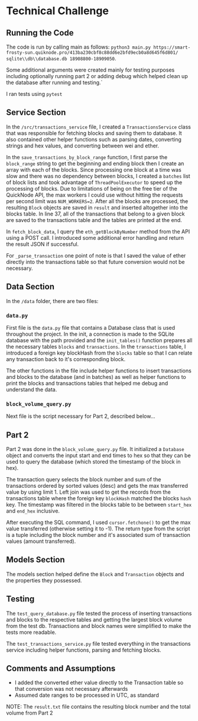 # Technical Challenge

## Running the Code

The code is run by calling main as follows: `python3 main.py https://smart-frosty-sun.quiknode.pro/413ba230cbf8c88dd6e2bfd9ecb0a8d645f6d801/ sqlite\\db\\database.db 18908800-18909050`.

Some additional arguments were created mainly for testing purposes including optionally running part 2 or adding debug which helped clean up the database after running and testing.`

I ran tests using `pytest`

## Service Section

In the `/src/transactions_service` file, I created a `TransactionsService` class that was responsible for fetching blocks and saving them to database. It also contained other helper functions such as parsing dates, converting strings and hex values, and converting between wei and ether.

In the `save_transactions_by_block_range` function, I first parse the `block_range` string to get the beginning and ending block then I create an array with each of the blocks. Since processing one block at a time was slow and there was no dependency between blocks, I created a `batches` list of block lists and took advantage of `ThreadPoolExecutor` to speed up the processing of blocks. Due to limitations of being on the free tier of the QuickNode API, the max workers I could use without hitting the requests per second limit was `NUM_WORKERS=2`. After all the blocks are processed, the resulting `Block` objects are saved in `result` and inserted altogether into the blocks table. In line 37, all of the transactions that belong to a given block are saved to the transactions table and the tables are printed at the end.

In `fetch_block_data`, I query the `eth_getBlockByNumber` method from the API using a POST call. I introduced some additional error handling and return the result JSON if successful.

For `_parse_transaction` one point of note is that I saved the value of ether directly into the transactions table so that future conversion would not be necessary.

## Data Section

In the `/data` folder, there are two files:

### `data.py`

First file is the `data.py` file that contains a Database class that is used throughout the project. In the init, a connection is made to the SQLite database with the path provided and the `init_tables()` function prepares all the necessary tables `blocks` and `transactions`. In the `transactions` table, I introduced a foreign key blockHash from the `blocks` table so that I can relate any transaction back to it's corresponding block.

The other functions in the file include helper functions to insert transactions and blocks to the database (and in batches) as well as helper functions to print the blocks and transactions tables that helped me debug and understand the data.

### `block_volume_query.py`

Next file is the script necessary for Part 2, described below...

## Part 2

Part 2 was done in the `block_volume_query.py` file. It initialized a `Database` object and converts the input start and end times to hex so that they can be used to query the database (which stored the timestamp of the block in hex).

The transaction query selects the block number and sum of the transactions ordered by sorted values (desc) and gets the max transferred value by using limit 1. Left join was used to get the records from the transactions table where the foreign key `blockHash` matched the blocks `hash` key. The timestamp was filtered in the blocks table to be between `start_hex` and `end_hex` inclusive.

After executing the SQL command, I used `cursor.fetchone()` to get the max value transferred (otherwise setting it to -1). The return type from the script is a tuple including the block number and it's associated sum of transaction values (amount transferred).

## Models Section

The models section helped define the `Block` and `Transaction` objects and the properties they possessed.

## Testing

The `test_query_database.py` file tested the process of inserting transactions and blocks to the respective tables and getting the largest block volume from the test db. Transactions and block names were simplified to make the tests more readable.

The `test_transactions_service.py` file tested everything in the transactions service including helper functions, parsing and fetching blocks.

## Comments and Assumptions

- I added the converted ether value directly to the Transaction table so that conversion was not necessary afterwards
- Assumed date ranges to be processed in UTC, as standard

NOTE: The `result.txt` file contains the resulting block number and the total volume from Part 2
